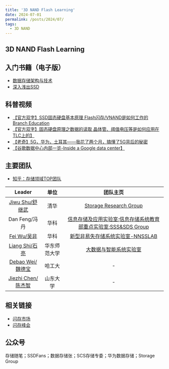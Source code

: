 ```yaml
---
title: '3D NAND Flash Learning'
date: 2024-07-01
permalink: /posts/2024/07/
tags:
  - 3D NAND
---
```


## 3D NAND Flash Learning

## 入门书籍（电子版）
- [数据存储架构与技术](https://storage.cs.tsinghua.edu.cn/papers/book.pdf/)
- [深入浅出SSD](https://www.bilibili.com/read/cv26695466/)

## 科普视频
- [【官方双字】SSD固态硬盘基本原理 Flash闪存/VNAND是如何工作的 Branch Education](https://www.bilibili.com/video/BV1WR4y1L7io?vd_source=b4de44a4c465e13d349701d187ca352f)
- [【官方双字】固态硬盘原理之数据的读取 晶体管、阈值电压等是如何应用在TLC上的】](https://www.bilibili.com/video/BV1iF411E7gG?vd_source=b4de44a4c465e13d349701d187ca352f)
- [【老奇】5G，华为，土耳其——我花了两个月，搞懂了5G背后的秘密](https://www.bilibili.com/video/BV1fq4y1g7hq?vd_source=b4de44a4c465e13d349701d187ca352f)
- [【谷歌数据中心内部一览-Inside a Google data center】](https://www.bilibili.com/video/BV1Mh411o72u?vd_source=b4de44a4c465e13d349701d187ca352f)

## 主要团队

- [知乎：存储领域TOP团队](https://zhuanlan.zhihu.com/p/371356194)

| Leader | 单位 | 团队主页 |
|:---:|:---:| :---: |
| [Jiwu Shu/舒继武](https://storage.cs.tsinghua.edu.cn/~jiwu-shu/) | 清华 | [Storage Research Group](https://storage.cs.tsinghua.edu.cn/) |
| Dan Feng/冯丹 | 华科 | [信息存储及应用实验室](http://stlab.wnlo.hust.edu.cn/index.jsp);[信息存储系统教育部重点实验室](https://storage.hust.edu.cn/index.htm);[SSS&SDS Group](https://ssssds.github.io/) |
| [Fei Wu/吴非](https://nnsslab.com/@feiwu.html) | 华科 | [新型非易失存储系统实验室-NNSSLAB](https://nnsslab.com/) |
| [Liang Shi/石亮](https://faculty.ecnu.edu.cn/_s16/sl2_13905/main.psp) | 华东师范大学 | [大数据与智能系统实验室](https://bdislab.tech/#intro) |
| [Debao Wei/魏德宝](https://homepage.hit.edu.cn/weidebao) | 哈工大 | - |
| [Jiezhi Chen/陈杰智](https://faculty.sdu.edu.cn/chenjiezhi/zh_CN/index/683669/list/index.htm) | 山东大学 | - |


## 相关链接

- [闪存市场](https://www.chinaflashmarket.com/)
- [闪存峰会](http://www.flashmemoryworld.com/#/home)


## 公众号
存储随笔；SSDFans；数据存储张；SCS存储专委；华为数据存储；Storage Group